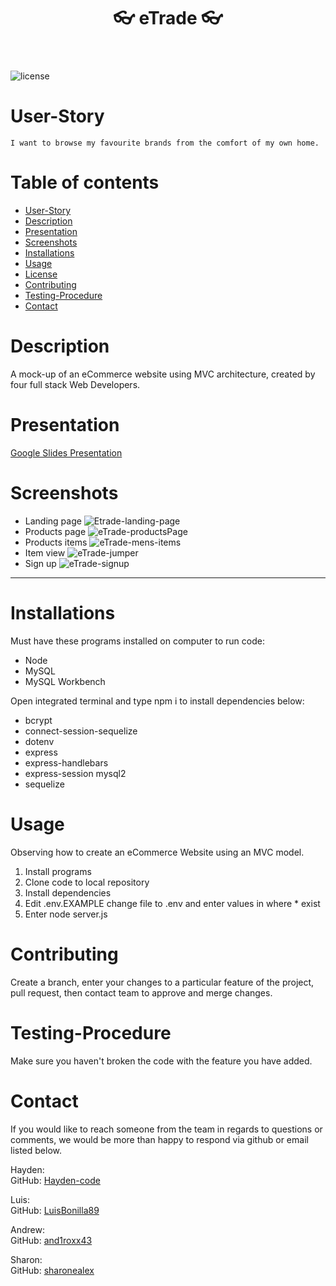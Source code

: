   <header align="center"> 
  <h1> 👓 eTrade 👓 </h1> 
  </header>

![license](https://img.shields.io/badge/License-MIT%202.0-blue.svg)

# User-Story

    I want to browse my favourite brands from the comfort of my own home.

# Table of contents

- [User-Story](#user-Story)
- [Description](#Description)
- [Presentation](Presentation)
- [Screenshots](#Screenshots)
- [Installations](#installations)
- [Usage](#usage)
- [License](#license)
- [Contributing](#Contributing)
- [Testing-Procedure](#Testing-Procedure)
- [Contact](#contact)

# Description

A mock-up of an eCommerce website using MVC architecture, created by four full stack Web Developers.

# Presentation

[Google Slides Presentation](https://docs.google.com/presentation/d/1dQHRRxdqLr-S4q3_tMY8gSz93ZV0vmOkr2LO-X0iJOE/edit?usp=sharing)

# Screenshots
- Landing page
![Etrade-landing-page](https://user-images.githubusercontent.com/14179472/121775535-a7444180-cbcb-11eb-97de-6f8fa6e21e9e.png)
- Products page
![eTrade-productsPage](https://user-images.githubusercontent.com/14179472/121775559-d35fc280-cbcb-11eb-8db8-de745f6d93b7.png)
- Products items
![eTrade-mens-items](https://user-images.githubusercontent.com/14179472/121775585-00ac7080-cbcc-11eb-8715-fa24cd50583e.png)
- Item view
![eTrade-jumper](https://user-images.githubusercontent.com/14179472/121775605-1b7ee500-cbcc-11eb-9941-20aa32ce4817.png)
- Sign up
![eTrade-signup](https://user-images.githubusercontent.com/14179472/121775636-3b160d80-cbcc-11eb-967a-0f42a8cf64d1.png)
___
# Installations

Must have these programs installed on computer to run code:

- Node
- MySQL
- MySQL Workbench

Open integrated terminal and type npm i to install dependencies below:

- bcrypt
- connect-session-sequelize
- dotenv
- express
- express-handlebars
- express-session mysql2
- sequelize

# Usage

Observing how to create an eCommerce Website using an MVC model.

1. Install programs
2. Clone code to local repository
3. Install dependencies
4. Edit .env.EXAMPLE change file to .env and enter values in where \* exist
5. Enter node server.js

# Contributing

Create a branch, enter your changes to a particular feature of the project, pull request, then contact team to approve and merge changes.

# Testing-Procedure

Make sure you haven't broken the code with the feature you have added.

# Contact

If you would like to reach someone from the team in regards to questions or comments, we would be more than happy to respond via github or email listed below.

Hayden: <br>
GitHub: [Hayden-code](https://github.com/Hayden-code) <br>

Luis: <br>
GitHub: [LuisBonilla89](https://github.com/LuisBonilla89) <br>

Andrew: <br>
GitHub: [and1roxx43](https://github.com/and1roxx43) <br>

Sharon: <br>
GitHub: [sharonealex](https://github.com/sharonealex) <br>
